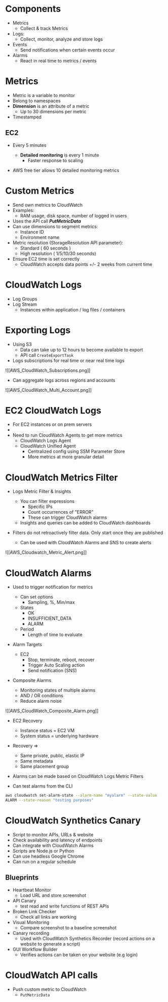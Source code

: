 # Components

- Metrics
	- Collect & track Metrics
- Logs:
	- Collect, monitor, analyze and store logs
- Events
	- Send notifications when certain events occur
- Alarms
	- React in real time to metrics / events

# Metrics

- Metric is a variable to monitor
- Belong to namespaces
- **Dimension** is an attribute of a metric
	- Up to 30 dimensions per metric
- Timestamped

## EC2

- Every 5 minutes
	- **Detailed monitoring** is every 1 minute
		- Faster response to scaling

- AWS free tier allows 10 detailed monitoring metrics

# Custom Metrics

- Send own metrics to CloudWatch
- Examples:
	- RAM usage, disk space, number of logged in users
- Uses the API call ***PutMetricData***
- Can use dimensions to segment metrics:
	- Instance ID
	- Environment name
- Metric resolution (StorageResolution API parameter):
	- Standard ( 60 seconds )
	- High resolution ( 1/5/10/30 seconds)
- Ensure EC2 time is set correctly
	- CloudWatch accepts data points +/- 2 weeks from current time

# CloudWatch Logs

- Log Groups
- Log Stream
	- Instances within application / log files / containers

# Exporting Logs

- Using S3
	- Data can take up to 12 hours to become available to export
	- API call `CreateExportTask`
- Logs subscriptions for real time or near real time logs

![[AWS_CloudWatch_Subscriptions.png]]

- Can aggregate logs across regions and accounts

![[AWS_CloudWatch_Multi_Account.png]]


# EC2 CloudWatch Logs

- For EC2 instances or on prem servers
- 
- Need to run CloudWatch Agents to get more metrics
	- CloudWatch Logs Agent
	- CloudWatch Unified Agent
		- Centralized config using SSM Parameter Store
		- More metrics at more granular detail

# CloudWatch Metrics Filter

- Logs Metric Filter & Insights
	- You can filter expressions
		- Specific IPs
		- Count occurrences of "ERROR"
		- These can trigger CloudWatch alarms
	- Insights and queries can be added to CloudWatch dashboards

- Filters do not retroactively filter data. Only start once they are published
	- Can be used with CloudWatch Alarms and SNS to create alerts

![[AWS_Cloudwatch_Metric_Alert.png]]

# CloudWatch Alarms

- Used to trigger notification for metrics
	- Can set options
		- Sampling, %, Min/max
	- States
		- OK
		- INSUFFICIENT_DATA
		- ALARM
	- Period
		- Length of time to evaluate

- Alarm Targets
	- EC2
		- Stop, terminate, reboot, recover
		- Trigger Auto Scaling action
		- Send notification (SNS)


- Composite Alarms
	- Monitoring states of multiple alarms
	- AND / OR conditions
	- Reduce alarm noise

![[AWS_CloudWatch_Composite_Alarm.png]]

- EC2 Recovery
	- Instance status = EC2 VM
	- System status = underlying hardware
- Recovery => 
	- Same private, public, elastic IP
	- Same metadata
	- Same placement group

- Alarms can be made based on CloudWatch Logs Metric Filters
- Can test alarms from the CLI

```bash
aws cloudwatch set-alarm-state --alarm-name "myalarm" --state-value
ALARM --state-reason "testing purposes"
```

# CloudWatch Synthetics Canary

- Script to monitor APIs, URLs & website
- Check availability and latency of endpoints
- Can integrate with CloudWatch Alarms
- Scripts are Node.js or Python
- Can use headless Google Chrome
- Can run on a regular schedule

## Blueprints

- Heartbeat Monitor
	- Load URL and store screenshot
- API Canary
	- test read and write functions of REST APIs
- Broken Link Checker
	- Check all links are working
- Visual Monitoring
	- Compare screenshot to a baseline screenshot
- Canary recording
	- Used with CloudWatch Synthetics Recorder (record actions on a website to generate a script)
- GUI Workflow Builder
	- Verifies actions can be taken on your website (e.g login)

# CloudWatch API calls

- Push custom metric to CloudWatch
	- `PutMetricData`